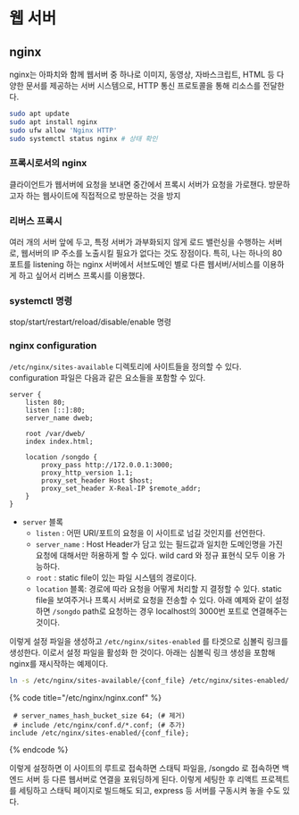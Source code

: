 # 웹 서버

## nginx

nginx는 아파치와 함께 웹서버 중 하나로 이미지, 동영상, 자바스크립트, HTML 등 다양한 문서를 제공하는 서버 시스템으로, HTTP 통신 프로토콜을 통해 리소스를 전달한다.

```bash
sudo apt update
sudo apt install nginx
sudo ufw allow 'Nginx HTTP'
sudo systemctl status nginx # 상태 확인 
```

### 프록시로서의 nginx

클라이언트가 웹서버에 요청을 보내면 중간에서 프록시 서버가 요청을 가로챈다. 방문하고자 하는 웹사이트에 직접적으로 방문하는 것을 방지

### 리버스 프록시

여러 개의 서버 앞에 두고, 특정 서버가 과부화되지 않게 로드 밸런싱을 수행하는 서버로, 웹서버의 IP 주소를 노출시킬 필요가 없다는 것도 장점이다. 특히, 나는 하나의 80 포트를 listening 하는 nginx 서버에서 서브도메인 별로 다른 웹서버/서비스를 이용하게 하고 싶어서 리버스 프록시를 이용했다.

### systemctl 명령

stop/start/restart/reload/disable/enable 명령

### nginx configuration

`/etc/nginx/sites-available` 디렉토리에 사이트들을 정의할 수 있다. configuration 파일은 다음과 같은 요소들을 포함할 수 있다.

```nginx
server {
    listen 80;
    listen [::]:80;
    server_name dweb;
    
    root /var/dweb/
    index index.html;
    
    location /songdo {
        proxy_pass http://172.0.0.1:3000;
        proxy_http_version 1.1;
        proxy_set_header Host $host;
        proxy_set_header X-Real-IP $remote_addr;
    }
}
```

* `server` 블록
  * `listen` : 어떤 URI/포트의 요청을 이 사이트로 넘길 것인지를 선언한다.
  * `server_name` :  Host Header가  담고 있는 필드값과 일치한 도메인명을 가진    요청에 대해서만 허용하게 할 수 있다. wild card 와 정규 표현식 모두 이용 가능하다.
  * `root` : static file이 있는 파일 시스템의 경로이다.
  * `location` 블록: 경로에 따라 요청을 어떻게 처리할 지 결정할 수 있다. static file을 보여주거나 프록시 서버로 요청을 전송할 수 있다. 아래 예제와 같이 설정하면 `/songdo` path로 요청하는 경우 localhost의 3000번 포트로 연결해주는 것이다.

이렇게 설정 파일을 생성하고 `/etc/nginx/sites-enabled` 를 타겟으로 심볼릭 링크를 생성한다. 이로서 설정 파일을 활성화 한 것이다. 아래는 심볼릭 링크 생성을 포함해 nginx를 재시작하는 예제이다.

```bash
ln -s /etc/nginx/sites-available/{conf_file} /etc/nginx/sites-enabled/
```

{% code title="/etc/nginx/nginx.conf" %}
```
 # server_names_hash_bucket_size 64; (# 제거)
 # include /etc/nginx/conf.d/*.conf; (# 추가)
include /etc/nginx/sites-enabled/{conf_file};
```
{% endcode %}

이렇게 설정하면 이 사이트의 루트로 접속하면 스태틱 파일을, /songdo 로 접속하면 백엔드 서버 등 다른 웹서버로 연결을 포워딩하게 된다. 이렇게 세팅한 후 리액트 프로젝트를 세팅하고 스태틱 페이지로 빌드해도 되고, express 등 서버를 구동시켜 놓을 수도 있다.&#x20;
